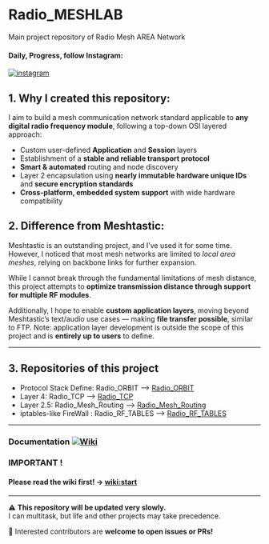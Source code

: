 # Radio_MESHLAB

Main project repository of Radio Mesh AREA Network

#### Daily, Progress, follow Instagram:
[![instagram](https://img.shields.io/badge/Instagram-E4405F?style=for-the-badge&logo=instagram&logoColor=white)](https://www.instagram.com/radio_meshlab.gitproj/profilecard/?igsh=OGo0bW1iZDhkbHdi)

## 1. Why I created this repository:

I aim to build a mesh communication network standard applicable to **any digital radio frequency module**, following a top-down OSI layered approach:

- Custom user-defined **Application** and **Session** layers  
- Establishment of a **stable and reliable transport protocol**  
- **Smart & automated** routing and node discovery  
- Layer 2 encapsulation using **nearly immutable hardware unique IDs** and **secure encryption standards**  
- **Cross-platform, embedded system support** with wide hardware compatibility  

## 2. Difference from Meshtastic:

Meshtastic is an outstanding project, and I’ve used it for some time. However, I noticed that most mesh networks are limited to *local area meshes*, relying on backbone links for further expansion.

While I cannot break through the fundamental limitations of mesh distance, this project attempts to **optimize transmission distance through support for multiple RF modules**.

Additionally, I hope to enable **custom application layers**, moving beyond Meshtastic’s text/audio use cases — making **file transfer possible**, similar to FTP. Note: application layer development is outside the scope of this project and is **entirely up to users** to define.

---

## 3. Repositories of this project

- Protocol Stack Define: Radio_ORBIT --> [Radio_ORBIT](https://github.com/KaliAssistant/Radio_ORBIT.git)
- Layer 4: Radio_TCP -->  [Radio_TCP](https://github.com/KaliAssistant/Radio_TCP.git)
- Layer 2.5: Radio_Mesh_Routing --> [Radio_Mesh_Routing](https://github.com/KaliAssistant/Radio_Mesh_Routing.git)
- iptables-like FireWall : Radio_RF_TABLES --> [Radio_RF_TABLES](https://github.com/KaliAssistant/Radio_RF_TABLES.git)

---

### Documentation [![Wiki](https://img.shields.io/badge/Wiki-Start-blue)](https://github.com/KaliAssistant/Radio_MESHLAB/wiki/Start)
### IMPORTANT !
#### Please read the wiki first! -> [wiki:start](https://github.com/KaliAssistant/Radio_MESHLAB/wiki/Start)

---
⚠️ **This repository will be updated very slowly.**  
I can multitask, but life and other projects may take precedence.

👥 Interested contributors are **welcome to open issues or PRs!**
